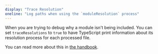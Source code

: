 ```yaml
---
display: "Trace Resolution"
oneline: "Log paths when using the `moduleResolution` process"
---
```


When you are trying to debug why a module isn't being included.
You can set `traceResolutions` to `true` to have TypeScript print information about its resolution process for each processed file.

You can read more about this in [the handbook](/docs/handbook/module-resolution.html#tracing-module-resolution).
